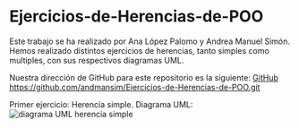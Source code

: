 # Ejercicios-de-Herencias-de-POO

Este trabajo se ha realizado por Ana López Palomo y Andrea Manuel Simón.
Hemos realizado distintos ejercicios de herencias, tanto simples como multiples, con sus respectivos diagramas UML.

Nuestra dirección de GitHub para este repositorio es la siguiente: [GitHub](https://github.com/andmansim/Ejercicios-de-Herencias-de-POO.git)
https://github.com/andmansim/Ejercicios-de-Herencias-de-POO.git

Primer ejercicio: Herencia simple.
Diagrama UML:
![diagrama UML herencia simple](/here)
